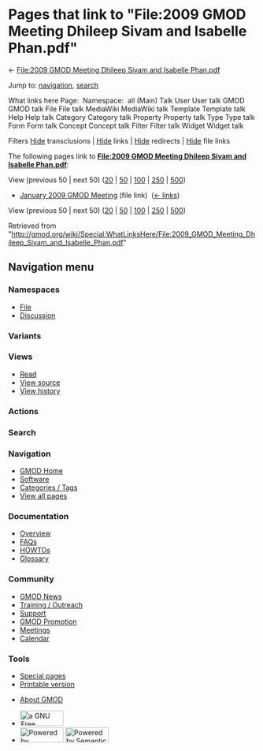 <div id="mw-page-base" class="noprint">

</div>

<div id="mw-head-base" class="noprint">

</div>

<div id="content" class="mw-body" role="main">

<span id="top"></span>

<div id="mw-js-message" style="display:none;">

</div>



# <span dir="auto">Pages that link to "File:2009 GMOD Meeting Dhileep Sivam and Isabelle Phan.pdf"</span>

<div id="bodyContent">

<div id="contentSub">

← [File:2009 GMOD Meeting Dhileep Sivam and Isabelle
Phan.pdf](/wiki/File:2009_GMOD_Meeting_Dhileep_Sivam_and_Isabelle_Phan.pdf "File:2009 GMOD Meeting Dhileep Sivam and Isabelle Phan.pdf")

</div>

<div id="jump-to-nav" class="mw-jump">

Jump to: [navigation](#mw-navigation), [search](#p-search)

</div>

<div id="mw-content-text">

What links here Page:  Namespace:  all (Main) Talk User User talk GMOD
GMOD talk File File talk MediaWiki MediaWiki talk Template Template talk
Help Help talk Category Category talk Property Property talk Type Type
talk Form Form talk Concept Concept talk Filter Filter talk Widget
Widget talk

Filters
[Hide](/mediawiki/index.php?title=Special:WhatLinksHere/File:2009_GMOD_Meeting_Dhileep_Sivam_and_Isabelle_Phan.pdf&hidetrans=1 "Special:WhatLinksHere/File:2009 GMOD Meeting Dhileep Sivam and Isabelle Phan.pdf")
transclusions \|
[Hide](/mediawiki/index.php?title=Special:WhatLinksHere/File:2009_GMOD_Meeting_Dhileep_Sivam_and_Isabelle_Phan.pdf&hidelinks=1 "Special:WhatLinksHere/File:2009 GMOD Meeting Dhileep Sivam and Isabelle Phan.pdf")
links \|
[Hide](/mediawiki/index.php?title=Special:WhatLinksHere/File:2009_GMOD_Meeting_Dhileep_Sivam_and_Isabelle_Phan.pdf&hideredirs=1 "Special:WhatLinksHere/File:2009 GMOD Meeting Dhileep Sivam and Isabelle Phan.pdf")
redirects \|
[Hide](/mediawiki/index.php?title=Special:WhatLinksHere/File:2009_GMOD_Meeting_Dhileep_Sivam_and_Isabelle_Phan.pdf&hideimages=1 "Special:WhatLinksHere/File:2009 GMOD Meeting Dhileep Sivam and Isabelle Phan.pdf")
file links

The following pages link to **[File:2009 GMOD Meeting Dhileep Sivam and
Isabelle
Phan.pdf](/wiki/File:2009_GMOD_Meeting_Dhileep_Sivam_and_Isabelle_Phan.pdf "File:2009 GMOD Meeting Dhileep Sivam and Isabelle Phan.pdf")**:

View (previous 50 \| next 50)
([20](/mediawiki/index.php?title=Special:WhatLinksHere/File:2009_GMOD_Meeting_Dhileep_Sivam_and_Isabelle_Phan.pdf&limit=20 "Special:WhatLinksHere/File:2009 GMOD Meeting Dhileep Sivam and Isabelle Phan.pdf")
\|
[50](/mediawiki/index.php?title=Special:WhatLinksHere/File:2009_GMOD_Meeting_Dhileep_Sivam_and_Isabelle_Phan.pdf&limit=50 "Special:WhatLinksHere/File:2009 GMOD Meeting Dhileep Sivam and Isabelle Phan.pdf")
\|
[100](/mediawiki/index.php?title=Special:WhatLinksHere/File:2009_GMOD_Meeting_Dhileep_Sivam_and_Isabelle_Phan.pdf&limit=100 "Special:WhatLinksHere/File:2009 GMOD Meeting Dhileep Sivam and Isabelle Phan.pdf")
\|
[250](/mediawiki/index.php?title=Special:WhatLinksHere/File:2009_GMOD_Meeting_Dhileep_Sivam_and_Isabelle_Phan.pdf&limit=250 "Special:WhatLinksHere/File:2009 GMOD Meeting Dhileep Sivam and Isabelle Phan.pdf")
\|
[500](/mediawiki/index.php?title=Special:WhatLinksHere/File:2009_GMOD_Meeting_Dhileep_Sivam_and_Isabelle_Phan.pdf&limit=500 "Special:WhatLinksHere/File:2009 GMOD Meeting Dhileep Sivam and Isabelle Phan.pdf"))

- [January 2009 GMOD
  Meeting](/wiki/January_2009_GMOD_Meeting "January 2009 GMOD Meeting")
  (file link) ‎ <span class="mw-whatlinkshere-tools">([←
  links](/mediawiki/index.php?title=Special:WhatLinksHere&target=January+2009+GMOD+Meeting "Special:WhatLinksHere"))</span>

View (previous 50 \| next 50)
([20](/mediawiki/index.php?title=Special:WhatLinksHere/File:2009_GMOD_Meeting_Dhileep_Sivam_and_Isabelle_Phan.pdf&limit=20 "Special:WhatLinksHere/File:2009 GMOD Meeting Dhileep Sivam and Isabelle Phan.pdf")
\|
[50](/mediawiki/index.php?title=Special:WhatLinksHere/File:2009_GMOD_Meeting_Dhileep_Sivam_and_Isabelle_Phan.pdf&limit=50 "Special:WhatLinksHere/File:2009 GMOD Meeting Dhileep Sivam and Isabelle Phan.pdf")
\|
[100](/mediawiki/index.php?title=Special:WhatLinksHere/File:2009_GMOD_Meeting_Dhileep_Sivam_and_Isabelle_Phan.pdf&limit=100 "Special:WhatLinksHere/File:2009 GMOD Meeting Dhileep Sivam and Isabelle Phan.pdf")
\|
[250](/mediawiki/index.php?title=Special:WhatLinksHere/File:2009_GMOD_Meeting_Dhileep_Sivam_and_Isabelle_Phan.pdf&limit=250 "Special:WhatLinksHere/File:2009 GMOD Meeting Dhileep Sivam and Isabelle Phan.pdf")
\|
[500](/mediawiki/index.php?title=Special:WhatLinksHere/File:2009_GMOD_Meeting_Dhileep_Sivam_and_Isabelle_Phan.pdf&limit=500 "Special:WhatLinksHere/File:2009 GMOD Meeting Dhileep Sivam and Isabelle Phan.pdf"))

</div>

<div class="printfooter">

Retrieved from
"<http://gmod.org/wiki/Special:WhatLinksHere/File:2009_GMOD_Meeting_Dhileep_Sivam_and_Isabelle_Phan.pdf>"

</div>

<div id="catlinks" class="catlinks catlinks-allhidden">

</div>

<div class="visualClear">

</div>

</div>

</div>

<div id="mw-navigation">

## Navigation menu

<div id="mw-head">



<div id="left-navigation">

<div id="p-namespaces" class="vectorTabs" role="navigation"
aria-labelledby="p-namespaces-label">

### Namespaces

- <span id="ca-nstab-image"><a
  href="/wiki/File:2009_GMOD_Meeting_Dhileep_Sivam_and_Isabelle_Phan.pdf"
  accesskey="c" title="View the file page [c]">File</a></span>
- <span id="ca-talk"><a
  href="/mediawiki/index.php?title=File_talk:2009_GMOD_Meeting_Dhileep_Sivam_and_Isabelle_Phan.pdf&amp;action=edit&amp;redlink=1"
  accesskey="t"
  title="Discussion about the content page [t]">Discussion</a></span>

</div>

<div id="p-variants" class="vectorMenu emptyPortlet" role="navigation"
aria-labelledby="p-variants-label">

### 

### Variants[](#)

<div class="menu">

</div>

</div>

</div>

<div id="right-navigation">

<div id="p-views" class="vectorTabs" role="navigation"
aria-labelledby="p-views-label">

### Views

- <span id="ca-view">[Read](/wiki/File:2009_GMOD_Meeting_Dhileep_Sivam_and_Isabelle_Phan.pdf)</span>
- <span id="ca-viewsource"><a
  href="/mediawiki/index.php?title=File:2009_GMOD_Meeting_Dhileep_Sivam_and_Isabelle_Phan.pdf&amp;action=edit"
  accesskey="e" title="This page is protected.
  You can view its source [e]">View source</a></span>
- <span id="ca-history"><a
  href="/mediawiki/index.php?title=File:2009_GMOD_Meeting_Dhileep_Sivam_and_Isabelle_Phan.pdf&amp;action=history"
  accesskey="h" title="Past revisions of this page [h]">View history</a></span>

</div>

<div id="p-cactions" class="vectorMenu emptyPortlet" role="navigation"
aria-labelledby="p-cactions-label">

### Actions[](#)

<div class="menu">

</div>

</div>

<div id="p-search" role="search">

### Search

<div id="simpleSearch">

</div>

</div>

</div>

</div>

<div id="mw-panel">

<div id="p-logo" role="banner">

<a href="/wiki/Main_Page"
style="background-image: url(http://gmod.org/images/GMOD-cogs.png);"
title="Visit the main page"></a>

</div>

<div id="p-Navigation" class="portal" role="navigation"
aria-labelledby="p-Navigation-label">

### Navigation

<div class="body">

- <span id="n-GMOD-Home">[GMOD Home](/wiki/Main_Page)</span>
- <span id="n-Software">[Software](/wiki/GMOD_Components)</span>
- <span id="n-Categories-.2F-Tags">[Categories /
  Tags](/wiki/Categories)</span>
- <span id="n-View-all-pages">[View all
  pages](/wiki/Special:AllPages)</span>

</div>

</div>

<div id="p-Documentation" class="portal" role="navigation"
aria-labelledby="p-Documentation-label">

### Documentation

<div class="body">

- <span id="n-Overview">[Overview](/wiki/Overview)</span>
- <span id="n-FAQs">[FAQs](/wiki/Category:FAQ)</span>
- <span id="n-HOWTOs">[HOWTOs](/wiki/Category:HOWTO)</span>
- <span id="n-Glossary">[Glossary](/wiki/Glossary)</span>

</div>

</div>

<div id="p-Community" class="portal" role="navigation"
aria-labelledby="p-Community-label">

### Community

<div class="body">

- <span id="n-GMOD-News">[GMOD News](/wiki/GMOD_News)</span>
- <span id="n-Training-.2F-Outreach">[Training /
  Outreach](/wiki/Training_and_Outreach)</span>
- <span id="n-Support">[Support](/wiki/Support)</span>
- <span id="n-GMOD-Promotion">[GMOD
  Promotion](/wiki/GMOD_Promotion)</span>
- <span id="n-Meetings">[Meetings](/wiki/Meetings)</span>
- <span id="n-Calendar">[Calendar](/wiki/Calendar)</span>

</div>

</div>

<div id="p-tb" class="portal" role="navigation"
aria-labelledby="p-tb-label">

### Tools

<div class="body">

- <span id="t-specialpages"><a href="/wiki/Special:SpecialPages" accesskey="q"
  title="A list of all special pages [q]">Special pages</a></span>
- <span id="t-print"><a
  href="/mediawiki/index.php?title=Special:WhatLinksHere/File:2009_GMOD_Meeting_Dhileep_Sivam_and_Isabelle_Phan.pdf&amp;printable=yes"
  rel="alternate" accesskey="p"
  title="Printable version of this page [p]">Printable version</a></span>

</div>

</div>

</div>

</div>

<div id="footer" role="contentinfo">

- <span id="footer-places-about">[About
  GMOD](/wiki/GMOD:About "GMOD:About")</span>

<!-- -->

- <span id="footer-copyrightico">[<img src="http://www.gnu.org/graphics/gfdl-logo-small.png" width="88"
  height="31" alt="a GNU Free Documentation License" />](http://www.gnu.org/licenses/fdl-1.3.html)</span>
- <span id="footer-poweredbyico">[<img src="/mediawiki/skins/common/images/poweredby_mediawiki_88x31.png"
  width="88" height="31" alt="Powered by MediaWiki" />](//www.mediawiki.org/)
  [<img
  src="/mediawiki/extensions/SemanticMediaWiki/includes/../resources/images/smw_button.png"
  width="88" height="31" alt="Powered by Semantic MediaWiki" />](https://www.semantic-mediawiki.org/wiki/Semantic_MediaWiki)</span>

<div style="clear:both">

</div>

</div>
